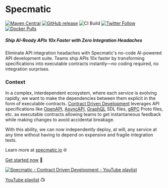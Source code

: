 Specmatic
=========
[![Maven Central](https://img.shields.io/maven-central/v/io.specmatic/specmatic-core.svg)](https://mvnrepository.com/artifact/io.specmatic/specmatic-core) [![GitHub release](https://img.shields.io/github/v/release/specmatic/specmatic.svg)](https://github.com/specmatic/specmatic/releases) ![CI Build](https://github.com/specmatic/specmatic/workflows/CI%20Build/badge.svg) [![Twitter Follow](https://img.shields.io/twitter/follow/specmatic.svg?style=social&label=Follow)](https://twitter.com/specmatic) [![Docker Pulls](https://img.shields.io/docker/pulls/specmatic/specmatic.svg)](https://hub.docker.com/r/specmatic/specmatic)

##### Ship AI-Ready APIs 10x Faster with Zero Integration Headaches
Eliminate API integration headaches with Specmatic's no-code AI-powered API development suite. Teams ship APIs 10x faster by transforming specifications into executable contracts instantly—no coding required, no integration surprises.

### Context

In a complex, interdependent ecosystem, where each service is evolving rapidly, we want to make the dependencies between them explicit in the form of executable contracts. [Contract Driven Development](https://specmatic.io/contract_driven_development.html) leverages API specifications like [OpenAPI](https://spec.openapis.org/#openapi-specification), [AsyncAPI](https://www.asyncapi.com/), [GraphQL](https://graphql.org/) SDL files, [gRPC](https://grpc.io/) Proto files, etc. as executable contracts allowing teams to get instantaneous feedback while making changes to avoid accidental breakage.

With this ability, we can now independently deploy, at will, any service at any time without having to depend on expensive and fragile integration tests.

Learn more at [specmatic.io](https://specmatic.io/#features) 🌐

[Get started now](https://specmatic.io/getting_started.html) 🚀

[![Specmatic - Contract Driven Development - YouTube playlist](https://img.youtube.com/vi/K5BYxoONgXo/0.jpg)](https://www.youtube.com/watch?v=K5BYxoONgXo&list=PL9Z-JgiTsOYRERcsy9o3y6nsi5yK3IB_w)

[YouTube playlist](https://www.youtube.com/watch?v=K5BYxoONgXo&list=PL9Z-JgiTsOYRERcsy9o3y6nsi5yK3IB_w) 📺
